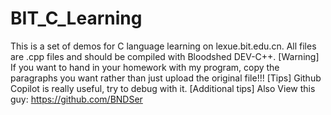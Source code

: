 # BIT_C_Learning
This is a set of demos for C language learning on lexue.bit.edu.cn.
All files are .cpp files and should be compiled with Bloodshed DEV-C++.
[Warning] If you want to hand in your homework with my program, copy the paragraphs you want rather than just upload the original file!!!
[Tips] Github Copilot is really useful, try to debug with it.
[Additional tips] Also View this guy: https://github.com/BNDSer
